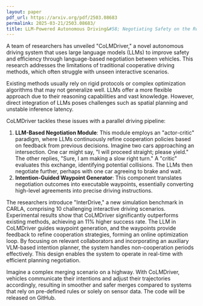 ```yaml
---
layout: paper
pdf_url: https://arxiv.org/pdf/2503.08683
permalink: 2025-03-21/2503.08683/
title: LLM-Powered Autonomous Driving&#58; Negotiating Safety on the Road
---
```



A team of researchers has unveiled "CoLMDriver," a novel autonomous driving system that uses large language models (LLMs) to improve safety and efficiency through language-based negotiation between vehicles. This research addresses the limitations of traditional cooperative driving methods, which often struggle with unseen interactive scenarios.

Existing methods usually rely on rigid protocols or complex optimization algorithms that may not generalize well. LLMs offer a more flexible approach due to their reasoning capabilities and vast knowledge. However, direct integration of LLMs poses challenges such as spatial planning and unstable inference latency.

CoLMDriver tackles these issues with a parallel driving pipeline:
1.  **LLM-Based Negotiation Module**: This module employs an "actor-critic" paradigm, where LLMs continuously refine cooperation policies based on feedback from previous decisions. Imagine two cars approaching an intersection. One car might say, "I will proceed straight; please yield." The other replies, "Sure, I am making a slow right turn." A "critic" evaluates this exchange, identifying potential collisions. The LLMs then negotiate further, perhaps with one car agreeing to brake and wait.
2.  **Intention-Guided Waypoint Generator**: This component translates negotiation outcomes into executable waypoints, essentially converting high-level agreements into precise driving instructions.

The researchers introduce "InterDrive," a new simulation benchmark in CARLA, comprising 10 challenging interactive driving scenarios. Experimental results show that CoLMDriver significantly outperforms existing methods, achieving an 11% higher success rate.
The LLM in CoLMDriver guides waypoint generation, and the waypoints provide feedback to refine cooperation strategies, forming an online optimization loop. 
By focusing on relevant collaborators and incorporating an auxiliary VLM-based intention planner, the system handles non-cooperation periods effectively. This design enables the system to operate in real-time with efficient planning negotiation.

Imagine a complex merging scenario on a highway. With CoLMDriver, vehicles communicate their intentions and adjust their trajectories accordingly, resulting in smoother and safer merges compared to systems that rely on pre-defined rules or solely on sensor data.
The code will be released on GitHub.